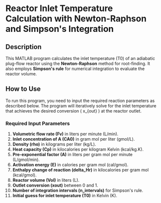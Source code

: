 # Reactor Inlet Temperature Calculation with Newton-Raphson and Simpson's Integration

## Description
This MATLAB program calculates the inlet temperature (T0) of an adiabatic plug-flow reactor using the **Newton-Raphson** method for root-finding. It also employs **Simpson's rule** for numerical integration to evaluate the reactor volume.

## How to Use
To run this program, you need to input the required reaction parameters as described below. The program will iteratively solve for the inlet temperature that achieves the desired conversion \( x_{out} \) at the reactor outlet.

### Required Input Parameters
1. **Volumetric flow rate (Fv)** in liters per minute (L/min).
2. **Inlet concentration of A (CA0)** in gram mol per liter (gmol/L).
3. **Density (rho)** in kilograms per liter (kg/L).
4. **Heat capacity (Cp)** in kilocalories per kilogram Kelvin (kcal/kg.K).
5. **Pre-exponential factor (A)** in liters per gram mol per minute (L/gmol/min).
6. **Activation energy (E)** in calories per gram mol (cal/gmol).
7. **Enthalpy change of reaction (delta_Hr)** in kilocalories per gram mol (kcal/gmol).
8. **Reactor volume (Vol)** in liters (L).
9. **Outlet conversion (xout)** between 0 and 1.
10. **Number of integration intervals (n_intervals)** for Simpson's rule.
11. **Initial guess for inlet temperature (T0)** in Kelvin (K).
